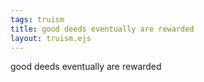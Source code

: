 ```yaml
---
tags: truism
title: good deeds eventually are rewarded
layout: truism.ejs
---
```


good deeds eventually are rewarded